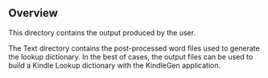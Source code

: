 ## Overview

This directory contains the output produced by the user. 

The Text directory contains the post-processed word files used to generate the lookup dictionary. In the best of cases, the output files can be used to build a Kindle Lookup dictionary with the KindleGen application. 
